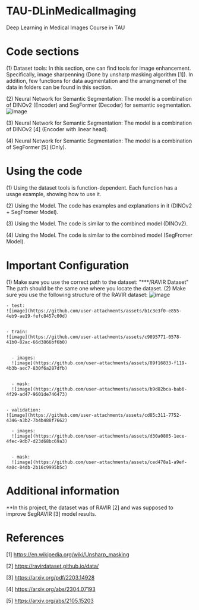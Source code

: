 # TAU-DLinMedicalImaging
Deep Learning in Medical Images Course in TAU

# Code sections
(1) Dataset tools:
  In this section, one can find tools for image enhancement. Specifically, image sharpenning (Done by unsharp masking algorithm [1]).
  In addition, few functions for data augmentation and the arrangmenet of the data in folders can be found in this section.
  

(2) Neural Network for Semantic Segmentation:
  The model is a combination of DINOv2 (Encoder) and SegFormer (Decoder) for semantic segmentation.
  ![image](https://github.com/user-attachments/assets/bd05f179-188d-437c-babd-3bd6653fe4fe)


(3) Neural Network for Semantic Segmentation:
  The model is a combination of DINOv2 [4] (Encoder with linear head).

  
(4) Neural Network for Semantic Segmentation:
  The model is a combination of SegFormer [5] (Only).

# Using the code
(1) Using the dataset tools is function-dependent.
Each function has a usage example, showing how to use it.

(2) Using the Model.
The code has examples and explanations in it (DINOv2 + SegFromer Model).

(3) Using the Model.
The code is similar to the combined model (DINOv2).

(4) Using the Model.
The code is similar to the combined model (SegFromer Model).

# Important Configuration
(1) Make sure you use the correct path to the dataset: "***/RAVIR Dataset"
  The path should be the same one where you locate the dataset.
(2) Make sure you use the following structure of the RAVIR dataset:
  ![image](https://github.com/user-attachments/assets/25adc859-af37-4afa-a538-efa8dae23470)

    - test:
    ![image](https://github.com/user-attachments/assets/b1c3e3f0-e855-4eb9-ae19-fefc8457c00d)

    
    - train:
    ![image](https://github.com/user-attachments/assets/c9895771-0578-41b0-82ac-66d3866bf6b0)

     
      - images:
      ![image](https://github.com/user-attachments/assets/89f16833-f119-4b3b-aec7-830f6a287dfb)

      
      - mask:
      ![image](https://github.com/user-attachments/assets/b9d82bca-bab6-4f29-ad47-9601de746473)  

    
    - validation:
    ![image](https://github.com/user-attachments/assets/cd85c311-7752-4346-a3b2-7b4b488f7662)

      - images:
      ![image](https://github.com/user-attachments/assets/d30a0805-1ece-4fec-9db7-d23d68bc69a3)

      
      - mask:
      ![image](https://github.com/user-attachments/assets/ced478a1-a9ef-4a0c-84db-2b16c9995b5c)


# Additional information
**In this project, the dataset was of RAVIR [2] and was supposed to improve SegRAVIR [3] model results.

# References
[1] https://en.wikipedia.org/wiki/Unsharp_masking


[2] https://ravirdataset.github.io/data/


[3] https://arxiv.org/pdf/2203.14928


[4] https://arxiv.org/abs/2304.07193


[5] https://arxiv.org/abs/2105.15203

